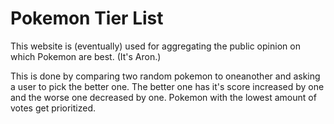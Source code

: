 # Pokemon Tier List

This website is (eventually) used for aggregating the public opinion on which Pokemon are best. (It's Aron.)

This is done by comparing two random pokemon to oneanother and asking a user to pick the better one. The better one has it's score increased by one and the worse one decreased by one. Pokemon with the lowest amount of votes get prioritized.
